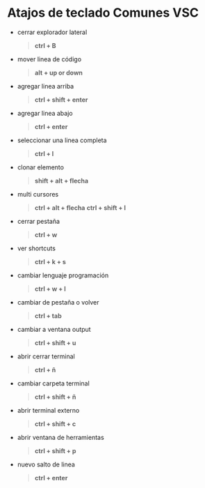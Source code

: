 # Atajos de teclado Comunes VSC

* cerrar explorador lateral 
	> **ctrl + B**
    
* mover linea de código
	> **alt + up or down**
    
* agregar linea arriba
	> **ctrl + shift + enter**
    
* agregar linea abajo
	> **ctrl + enter**
    
* seleccionar una linea completa
	> **ctrl + l**
    
* clonar elemento
	> **shift + alt + flecha**
    
* multi cursores
	> **ctrl + alt + flecha**
	> **ctrl + shift + l**
    
* cerrar pestaña
	> **ctrl + w**
    
* ver shortcuts
	> **ctrl + k + s**
    
* cambiar lenguaje programación
	> **ctrl + w + l**
    
* cambiar de pestaña o volver
	> **ctrl + tab**
    
* cambiar a ventana output
	> **ctrl + shift + u**
    
* abrir cerrar terminal
	> **ctrl + ñ**

* cambiar carpeta terminal
	> **ctrl + shift + ñ**

* abrir terminal externo
	> **ctrl + shift + c**

* abrir ventana de herramientas
	> **ctrl + shift + p**

* nuevo salto de linea
	> **ctrl + enter**


